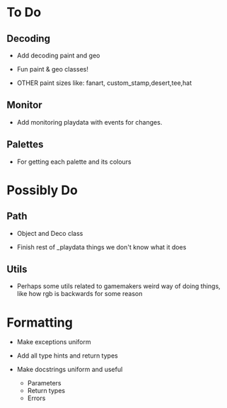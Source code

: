 # To Do

## Decoding

- Add decoding paint and geo

- Fun paint & geo classes!

- OTHER paint sizes like: fanart, custom_stamp,desert,tee,hat

## Monitor

- Add monitoring playdata with events for changes.

## Palettes

- For getting each palette and its colours

# Possibly Do

## Path

- Object and Deco class

- Finish rest of _playdata things we don't know what it does

## Utils

- Perhaps some utils related to gamemakers weird way of doing things, like how rgb is backwards for some reason


# Formatting

- Make exceptions uniform

- Add all type hints and return types

- Make docstrings uniform and useful
  - Parameters
  - Return types
  - Errors

